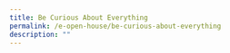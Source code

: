 ```yaml
---
title: Be Curious About Everything
permalink: /e-open-house/be-curious-about-everything
description: ""
---
```

